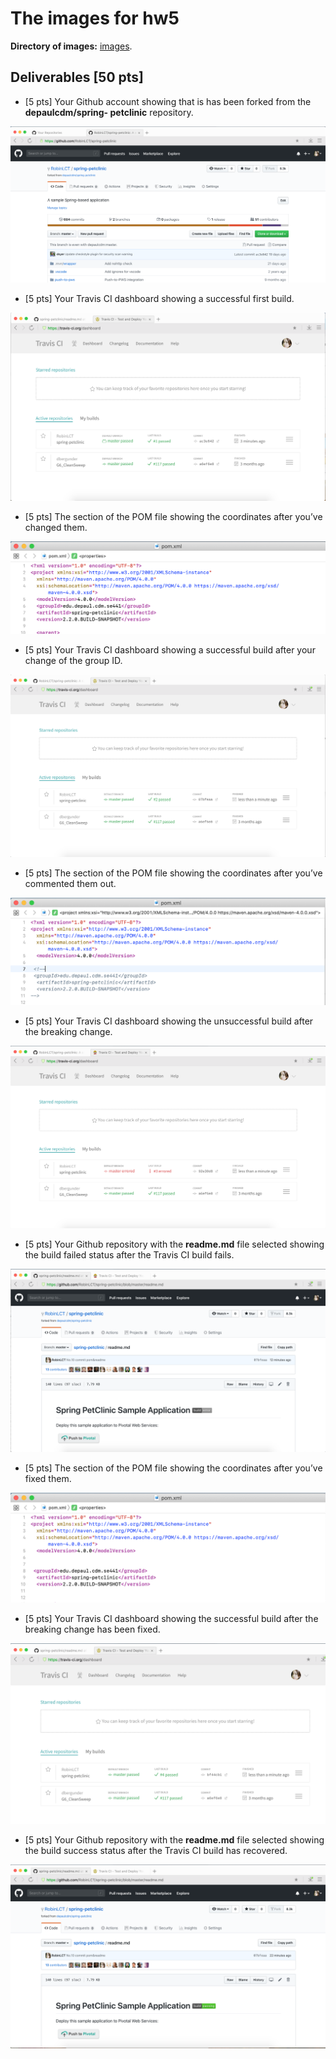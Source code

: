 # The images for hw5

**Directory of images:** [images](images).

## Deliverables [50 pts]
- [5 pts] Your Github account showing that is has been forked from the **depaulcdm/spring-
petclinic** repository.

![forked_1](images/forked_1.png)

- [5 pts] Your Travis CI dashboard showing a successful first build.

![firstBuild_2](images/firstBuild_2.png)

- [5 pts] The section of the POM file showing the coordinates after you’ve changed them.

![pomCoor_3](images/pomCoor_3.png)

- [5 pts] Your Travis CI dashboard showing a successful build after your change of the group ID.

![secondBuild_4](images/secondBuild_4.png)

- [5 pts] The section of the POM file showing the coordinates after you’ve commented them out.

![commentOut_5](images/commentOut_5.png)

- [5 pts] Your Travis CI dashboard showing the unsuccessful build after the breaking change.

![unsuccessfulBuild_6](images/unsuccessfulBuild_6.png)

- [5 pts] Your Github repository with the **readme.md** file selected showing the build failed status after the Travis CI build fails.

![readmeFailed_7](images/readmeFailed_7.png)

- [5 pts] The section of the POM file showing the coordinates after you’ve fixed them.

![pomFixed_8](images/pomFixed_8.png)

- [5 pts] Your Travis CI dashboard showing the successful build after the breaking change has been fixed.

![thirdBuild_9](images/thirdBuild_9.png)

- [5 pts] Your Github repository with the **readme.md** file selected showing the build success status after the Travis CI build has recovered.

![readmePass_10](images/readmePass_10.png)
